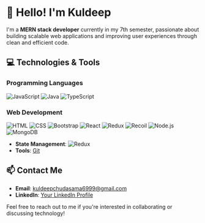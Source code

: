 # 👋 Hello! I'm Kuldeep

I'm a **MERN stack developer** currently in my 7th semester, passionate about building scalable web applications and improving user experiences through clean and efficient code.

## 💻 Technologies & Tools

### Programming Languages
![JavaScript](https://img.shields.io/badge/JavaScript-F7DF1E?style=flat&logo=javascript&logoColor=black)
![Java](https://img.shields.io/badge/Java-007396?style=flat&logo=java&logoColor=white)
![TypeScript](https://img.shields.io/badge/TypeScript-007ACC?style=flat&logo=typescript&logoColor=white)

### Web Development
![HTML](https://img.shields.io/badge/HTML-E34F26?style=flat&logo=html5&logoColor=white)
![CSS](https://img.shields.io/badge/CSS-1572B6?style=flat&logo=css3&logoColor=white)
![Bootstrap](https://img.shields.io/badge/Bootstrap-7952B3?style=flat&logo=bootstrap&logoColor=white)
![React](https://img.shields.io/badge/React-61DAFB?style=flat&logo=react&logoColor=black)
![Redux](https://img.shields.io/badge/Redux-764ABC?style=flat&logo=redux&logoColor=white)
![Recoil](https://img.shields.io/badge/Recoil-0F1F2C?style=flat&logo=react&logoColor=white)
![Node.js](https://img.shields.io/badge/Node.js-339933?style=flat&logo=nodedotjs&logoColor=white)
![MongoDB](https://img.shields.io/badge/MongoDB-47A248?style=flat&logo=mongodb&logoColor=white)


-  **State Management**: ![Redux](https://img.shields.io/badge/Redux-764ABC?style=flat&logo=redux&logoColor=white)
-  **Tools**: [Git](https://img.shields.io/badge/Git-F05032?style=flat&logo=git&logoColor=white)

## 📫 Contact Me

- **Email**: kuldeepchudasama6999@gmail.com
- **LinkedIn**: [Your LinkedIn Profile]([linkedin.com/in/kuldeep-chudasama-1759b1256/](https://linkedin.com/in/kuldeep-chudasama-1759b1256/))


Feel free to reach out to me if you're interested in collaborating or discussing technology!
